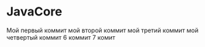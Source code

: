 # JavaCore

Мой первый коммит
мой второй коммит
мой третий коммит
мой четвертый коммит
6 коммит
7 комит
